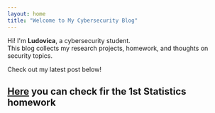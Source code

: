 ```yaml
---
layout: home
title: "Welcome to My Cybersecurity Blog"
---
```


Hi! I'm **Ludovica**, a cybersecurity student.  
This blog collects my research projects, homework, and thoughts on security topics.

Check out my latest post below!


## [Here](/_posts/hmwk1.md) you can check fir the 1st Statistics homework
